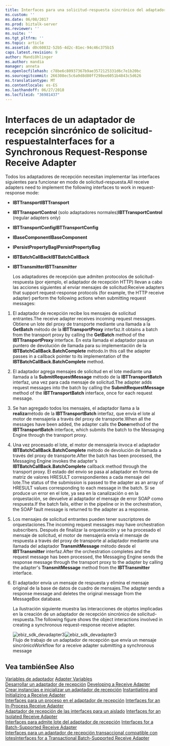 ```yaml
---
title: Interfaces para una solicitud-respuesta sincrónico del adaptador de recepción | Microsoft Docs
ms.custom: ''
ms.date: 06/08/2017
ms.prod: biztalk-server
ms.reviewer: ''
ms.suite: ''
ms.tgt_pltfrm: ''
ms.topic: article
ms.assetid: d0c60832-52b5-4d2c-81ec-94c46c375b15
caps.latest.revision: 9
author: MandiOhlinger
ms.author: mandia
manager: anneta
ms.openlocfilehash: c78be6c80937367b9ae3572125331d6c7e1b20bc
ms.sourcegitcommit: 266308ec5c6a9d8d80ff298ee6051b4843c5d626
ms.translationtype: MT
ms.contentlocale: es-ES
ms.lasthandoff: 06/27/2018
ms.locfileid: "36981437"
---
```

# <a name="interfaces-for-a-synchronous-request-response-receive-adapter"></a><span data-ttu-id="acf61-102">Interfaces de un adaptador de recepción sincrónico de solicitud-respuesta</span><span class="sxs-lookup"><span data-stu-id="acf61-102">Interfaces for a Synchronous Request-Response Receive Adapter</span></span>
<span data-ttu-id="acf61-103">Todos los adaptadores de recepción necesitan implementar las interfaces siguientes para funcionar en modo de solicitud-respuesta.</span><span class="sxs-lookup"><span data-stu-id="acf61-103">All receive adapters need to implement the following interfaces to work in request-response mode:</span></span>  
  
- <span data-ttu-id="acf61-104">**IBTTransport**</span><span class="sxs-lookup"><span data-stu-id="acf61-104">**IBTTransport**</span></span>  
  
- <span data-ttu-id="acf61-105">**IBTTransportControl** (solo adaptadores normales)</span><span class="sxs-lookup"><span data-stu-id="acf61-105">**IBTTransportControl** (regular adapters only)</span></span>  
  
- <span data-ttu-id="acf61-106">**IBTTransportConfig**</span><span class="sxs-lookup"><span data-stu-id="acf61-106">**IBTTransportConfig**</span></span>  
  
- <span data-ttu-id="acf61-107">**IBaseComponent**</span><span class="sxs-lookup"><span data-stu-id="acf61-107">**IBaseComponent**</span></span>  
  
- <span data-ttu-id="acf61-108">**IPersistPropertyBag**</span><span class="sxs-lookup"><span data-stu-id="acf61-108">**IPersistPropertyBag**</span></span>  
  
- <span data-ttu-id="acf61-109">**IBTBatchCallBack**</span><span class="sxs-lookup"><span data-stu-id="acf61-109">**IBTBatchCallBack**</span></span>  
  
- <span data-ttu-id="acf61-110">**IBTTransmitter**</span><span class="sxs-lookup"><span data-stu-id="acf61-110">**IBTTransmitter**</span></span>  
  
  <span data-ttu-id="acf61-111">Los adaptadores de recepción que admiten protocolos de solicitud-respuesta (por ejemplo, el adaptador de recepción HTTP) llevan a cabo las acciones siguientes al enviar mensajes de solicitud:</span><span class="sxs-lookup"><span data-stu-id="acf61-111">Receive adapters that support request-response protocols (for example, the HTTP receive adapter) perform the following actions when submitting request messages:</span></span>  
  
1. <span data-ttu-id="acf61-112">El adaptador de recepción recibe los mensajes de solicitud entrantes.</span><span class="sxs-lookup"><span data-stu-id="acf61-112">The receive adapter receives incoming request messages.</span></span> <span data-ttu-id="acf61-113">Obtiene un lote del proxy de transporte mediante una llamada a la **GetBatch** método de la **IBTTransportProxy** interfaz.</span><span class="sxs-lookup"><span data-stu-id="acf61-113">It obtains a batch from the transport proxy by calling the **GetBatch** method of the **IBTTransportProxy** interface.</span></span> <span data-ttu-id="acf61-114">En esta llamada el adaptador pasa un puntero de devolución de llamada para su implementación de la **IBTBatchCallBack.BatchComplete** método.</span><span class="sxs-lookup"><span data-stu-id="acf61-114">In this call the adapter passes in a callback pointer to its implementation of the **IBTBatchCallBack.BatchComplete** method.</span></span>  
  
2. <span data-ttu-id="acf61-115">El adaptador agrega mensajes de solicitud en el lote mediante una llamada a la **SubmitRequestMessage** método de la **IBTTransportBatch** interfaz, una vez para cada mensaje de solicitud.</span><span class="sxs-lookup"><span data-stu-id="acf61-115">The adapter adds request messages into the batch by calling the **SubmitRequestMessage** method of the **IBTTransportBatch** interface, once for each request message.</span></span>  
  
3. <span data-ttu-id="acf61-116">Se han agregado todos los mensajes, el adaptador llama a la **realiza**método de la **IBTTransportBatch** interfaz, que envía el lote al motor de mensajería a través del proxy de transporte.</span><span class="sxs-lookup"><span data-stu-id="acf61-116">When all the messages have been added, the adapter calls the **Done**method of the **IBTTransportBatch** interface, which submits the batch to the Messaging Engine through the transport proxy.</span></span>  
  
4. <span data-ttu-id="acf61-117">Una vez procesado el lote, el motor de mensajería invoca el adaptador **IBTBatchCallBack.BatchComplete** método de devolución de llamada a través del proxy de transporte.</span><span class="sxs-lookup"><span data-stu-id="acf61-117">After the batch has been processed, the Messaging Engine invokes the adapter's **IBTBatchCallBack.BatchComplete** callback method through the transport proxy.</span></span> <span data-ttu-id="acf61-118">El estado del envío se pasa al adaptador en forma de matriz de valores HRESULT correspondientes a cada mensaje del lote.</span><span class="sxs-lookup"><span data-stu-id="acf61-118">The status of the submission is passed to the adapter as an array of HRESULT values corresponding to each message in the batch.</span></span> <span data-ttu-id="acf61-119">Si se produce un error en el lote, ya sea en la canalización o en la orquestación, se devuelve al adaptador el mensaje de error SOAP como respuesta.</span><span class="sxs-lookup"><span data-stu-id="acf61-119">If the batch fails, either in the pipeline or in the orchestration, the SOAP fault message is returned to the adapter as a response.</span></span>  
  
5. <span data-ttu-id="acf61-120">Los mensajes de solicitud entrantes pueden tener suscriptores de orquestaciones.</span><span class="sxs-lookup"><span data-stu-id="acf61-120">The incoming request messages may have orchestration subscribers.</span></span> <span data-ttu-id="acf61-121">Después de finalizar la orquestación y se ha procesado el mensaje de solicitud, el motor de mensajería envía el mensaje de respuesta a través del proxy de transporte al adaptador mediante una llamada del adaptador **TransmitMessage** método desde el  **IBTTransmitter** interfaz.</span><span class="sxs-lookup"><span data-stu-id="acf61-121">After the orchestration completes and the request message has been processed, the Messaging Engine sends the response message through the transport proxy to the adapter by calling the adapter's **TransmitMessage** method from the **IBTTransmitter** interface.</span></span>  
  
6. <span data-ttu-id="acf61-122">El adaptador envía un mensaje de respuesta y elimina el mensaje original de la base de datos de cuadro de mensajes.</span><span class="sxs-lookup"><span data-stu-id="acf61-122">The adapter sends a response message and deletes the original message from the MessageBox database.</span></span>  
  
   <span data-ttu-id="acf61-123">La ilustración siguiente muestra las interacciones de objetos implicadas en la creación de un adaptador de recepción sincrónico de solicitud-respuesta.</span><span class="sxs-lookup"><span data-stu-id="acf61-123">The following figure shows the object interactions involved in creating a synchronous request-response receive adapter.</span></span>  
  
   <span data-ttu-id="acf61-124">![](../core/media/ebiz-sdk-devadapter3.gif "ebiz_sdk_devadapter3")</span><span class="sxs-lookup"><span data-stu-id="acf61-124">![](../core/media/ebiz-sdk-devadapter3.gif "ebiz_sdk_devadapter3")</span></span>  
   <span data-ttu-id="acf61-125">Flujo de trabajo de un adaptador de recepción que envía un mensaje sincrónico</span><span class="sxs-lookup"><span data-stu-id="acf61-125">Workflow for a receive adapter submitting a synchronous message</span></span>  
  
## <a name="see-also"></a><span data-ttu-id="acf61-126">Vea también</span><span class="sxs-lookup"><span data-stu-id="acf61-126">See Also</span></span>  
 <span data-ttu-id="acf61-127">[Variables de adaptador](../core/adapter-variables.md) </span><span class="sxs-lookup"><span data-stu-id="acf61-127">[Adapter Variables](../core/adapter-variables.md) </span></span>  
 <span data-ttu-id="acf61-128">[Desarrollar un adaptador de recepción](../core/developing-a-receive-adapter.md) </span><span class="sxs-lookup"><span data-stu-id="acf61-128">[Developing a Receive Adapter](../core/developing-a-receive-adapter.md) </span></span>  
 <span data-ttu-id="acf61-129">[Crear instancias e inicializar un adaptador de recepción](../core/instantiating-and-initializing-a-receive-adapter.md) </span><span class="sxs-lookup"><span data-stu-id="acf61-129">[Instantiating and Initializing a Receive Adapter](../core/instantiating-and-initializing-a-receive-adapter.md) </span></span>  
 <span data-ttu-id="acf61-130">[Interfaces para un proceso en el adaptador de recepción](../core/interfaces-for-an-in-process-receive-adapter.md) </span><span class="sxs-lookup"><span data-stu-id="acf61-130">[Interfaces for an In-Process Receive Adapter](../core/interfaces-for-an-in-process-receive-adapter.md) </span></span>  
 <span data-ttu-id="acf61-131">[Adaptador de recepción de las interfaces para un aislado](../core/interfaces-for-an-isolated-receive-adapter.md) </span><span class="sxs-lookup"><span data-stu-id="acf61-131">[Interfaces for an Isolated Receive Adapter](../core/interfaces-for-an-isolated-receive-adapter.md) </span></span>  
 <span data-ttu-id="acf61-132">[Interfaces para admite lote del adaptador de recepción](../core/interfaces-for-a-batch-supported-receive-adapter.md) </span><span class="sxs-lookup"><span data-stu-id="acf61-132">[Interfaces for a Batch-Supported Receive Adapter](../core/interfaces-for-a-batch-supported-receive-adapter.md) </span></span>  
 [<span data-ttu-id="acf61-133">Interfaces para un adaptador de recepción transaccional compatible con lotes</span><span class="sxs-lookup"><span data-stu-id="acf61-133">Interfaces for a Transactional Batch-Supported Receive Adapter</span></span>](../core/interfaces-for-a-transactional-batch-supported-receive-adapter.md)